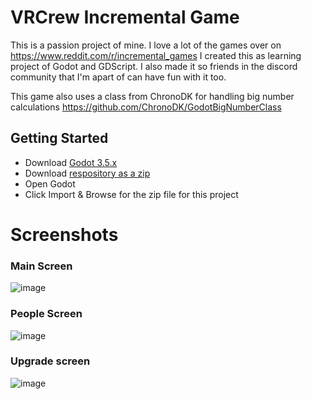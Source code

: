 # VRCrew Incremental Game
This is a passion project of mine. I love a lot of the games over on https://www.reddit.com/r/incremental_games I created this as learning project of Godot and GDScript. I also made it so friends in the discord community that I'm apart of can have fun with it too.

This game also uses a class from ChronoDK for handling big number calculations
https://github.com/ChronoDK/GodotBigNumberClass

## Getting Started
* Download [Godot 3.5.x](https://github.com/godotengine/godot/releases/tag/3.5.1-stable)
* Download [respository as a zip](https://github.com/RillonDodgers/VRCrew-Incremental-Game/archive/refs/heads/main.zip)
* Open Godot
* Click Import & Browse for the zip file for this project

# Screenshots
### Main Screen
![image](https://user-images.githubusercontent.com/35751318/192898128-eb40a274-2808-4135-95f9-7f0ccfcd02b3.png)

### People Screen
![image](https://user-images.githubusercontent.com/35751318/192898270-f3459cfe-35ca-4a1f-be2b-cce83dba2a1d.png)

### Upgrade screen
![image](https://user-images.githubusercontent.com/35751318/192898293-bebc8251-4050-4265-aac8-e546117c95e2.png)
